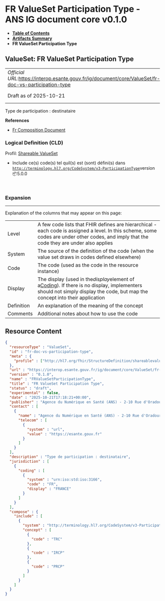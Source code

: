 # FR ValueSet Participation Type - ANS IG document core v0.1.0

* [**Table of Contents**](toc.md)
* [**Artifacts Summary**](artifacts.md)
* **FR ValueSet Participation Type**

## ValueSet: FR ValueSet Participation Type 

| | |
| :--- | :--- |
| *Official URL*:https://interop.esante.gouv.fr/ig/document/core/ValueSet/fr-doc-vs-participation-type | *Version*:0.1.0 |
| Draft as of 2025-10-21 | *Computable Name*:FRValueSetParticipationType |

 
Type de participation : destinataire 

 **References** 

* [Fr Composition Document](StructureDefinition-fr-composition-document.md)

### Logical Definition (CLD)

Profil: [Shareable ValueSet](http://hl7.org/fhir/R4/shareablevalueset.html)

* Include ce(s) code(s) tel quil(s) est (sont) défini(s) dans [`http://terminology.hl7.org/CodeSystem/v3-ParticipationType`](http://terminology.hl7.org/6.5.0/CodeSystem-v3-ParticipationType.html)version 📦5.0.0

 

### Expansion

-------

 Explanation of the columns that may appear on this page: 

| | |
| :--- | :--- |
| Level | A few code lists that FHIR defines are hierarchical - each code is assigned a level. In this scheme, some codes are under other codes, and imply that the code they are under also applies |
| System | The source of the definition of the code (when the value set draws in codes defined elsewhere) |
| Code | The code (used as the code in the resource instance) |
| Display | The display (used in the*display*element of a[Coding](http://hl7.org/fhir/R4/datatypes.html#Coding)). If there is no display, implementers should not simply display the code, but map the concept into their application |
| Definition | An explanation of the meaning of the concept |
| Comments | Additional notes about how to use the code |



## Resource Content

```json
{
  "resourceType" : "ValueSet",
  "id" : "fr-doc-vs-participation-type",
  "meta" : {
    "profile" : ["http://hl7.org/fhir/StructureDefinition/shareablevalueset"]
  },
  "url" : "https://interop.esante.gouv.fr/ig/document/core/ValueSet/fr-doc-vs-participation-type",
  "version" : "0.1.0",
  "name" : "FRValueSetParticipationType",
  "title" : "FR ValueSet Participation Type",
  "status" : "draft",
  "experimental" : false,
  "date" : "2025-10-21T17:18:21+00:00",
  "publisher" : "Agence du Numérique en Santé (ANS) - 2-10 Rue d'Oradour-sur-Glane, 75015 Paris",
  "contact" : [
    {
      "name" : "Agence du Numérique en Santé (ANS) - 2-10 Rue d'Oradour-sur-Glane, 75015 Paris",
      "telecom" : [
        {
          "system" : "url",
          "value" : "https://esante.gouv.fr"
        }
      ]
    }
  ],
  "description" : "Type de participation : destinataire",
  "jurisdiction" : [
    {
      "coding" : [
        {
          "system" : "urn:iso:std:iso:3166",
          "code" : "FR",
          "display" : "FRANCE"
        }
      ]
    }
  ],
  "compose" : {
    "include" : [
      {
        "system" : "http://terminology.hl7.org/CodeSystem/v3-ParticipationType",
        "concept" : [
          {
            "code" : "TRC"
          },
          {
            "code" : "IRCP"
          },
          {
            "code" : "PRCP"
          }
        ]
      }
    ]
  }
}

```
